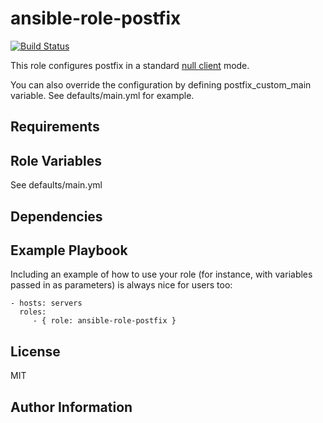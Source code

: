 ansible-role-postfix
====================

[![Build Status](https://travis-ci.org/CSCfi/ansible-role-postfix.svg?branch=master)](https://travis-ci.org/CSCfi/ansible-role-postfix)

This role configures postfix in a standard
[null client](http://www.postfix.org/STANDARD_CONFIGURATION_README.html#null_client)
mode.

You can also override the configuration by defining postfix_custom_main variable. See defaults/main.yml for example.


Requirements
------------


Role Variables
--------------

See defaults/main.yml


Dependencies
------------


Example Playbook
----------------

Including an example of how to use your role (for instance, with variables passed in as parameters) is always nice for users too:

    - hosts: servers
      roles:
         - { role: ansible-role-postfix }

License
-------

MIT

Author Information
------------------
